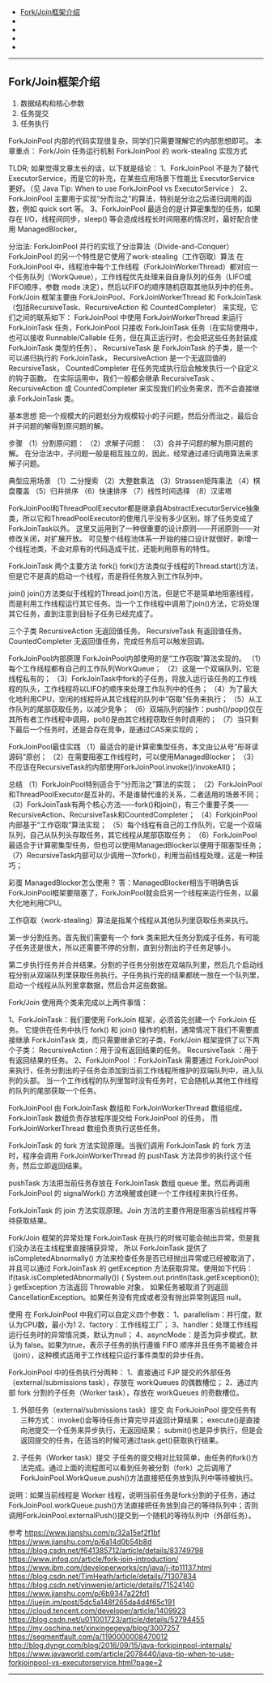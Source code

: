 - [Fork/Join框架介绍](#Fork/Join框架介绍)
- []()
- []()
- []()
- []()



---------------------------------------------------------------------------------------------------------------------

## Fork/Join框架介绍

1. 数据结构和核心参数
2. 任务提交
3. 任务执行

ForkJoinPool 内部的代码实现很复杂，同学们只需要理解它的内部思想即可。
本章重点：
Fork/Join 任务运行机制
ForkJoinPool 的 work-stealing 实现方式


TLDR; 如果觉得文章太长的话，以下就是结论：
1、ForkJoinPool 不是为了替代 ExecutorService，而是它的补充，在某些应用场景下性能比 ExecutorService 更好。（见 Java Tip: When to use ForkJoinPool vs ExecutorService ）
2、ForkJoinPool 主要用于实现“分而治之”的算法，特别是分治之后递归调用的函数，例如 quick sort 等。
3、ForkJoinPool 最适合的是计算密集型的任务，如果存在 I/O，线程间同步，sleep() 等会造成线程长时间阻塞的情况时，最好配合使用 ManagedBlocker。


分治法:
ForkJoinPool 并行的实现了分治算法（Divide-and-Conquer）
ForkJoinPool 的另一个特性是它使用了work-stealing（工作窃取）算法
在 ForkJoinPool 中，线程池中每个工作线程（ForkJoinWorkerThread）都对应一个任务队列（WorkQueue），工作线程优先处理来自自身队列的任务（LIFO或FIFO顺序，参数 mode 决定），然后以FIFO的顺序随机窃取其他队列中的任务。
Fork/Join 框架主要由 ForkJoinPool、ForkJoinWorkerThread 和 ForkJoinTask（包括RecursiveTask、RecursiveAction 和 CountedCompleter） 来实现，它们之间的联系如下：
ForkJoinPool 中使用 ForkJoinWorkerThread 来运行 ForkJoinTask 任务，ForkJoinPool 只接收 ForkJoinTask 任务（在实际使用中，也可以接收 Runnable/Callable 任务，但在真正运行时，也会把这些任务封装成 ForkJoinTask 类型的任务），
RecursiveTask 是 ForkJoinTask 的子类，是一个可以递归执行的 ForkJoinTask，
RecursiveAction 是一个无返回值的 RecursiveTask，
CountedCompleter 在任务完成执行后会触发执行一个自定义的钩子函数。
在实际运用中，我们一般都会继承 RecursiveTask 、RecursiveAction 或 CountedCompleter 来实现我们的业务需求，而不会直接继承 ForkJoinTask 类。



基本思想
把一个规模大的问题划分为规模较小的子问题，然后分而治之，最后合并子问题的解得到原问题的解。

步骤
（1）分割原问题：
（2）求解子问题：
（3）合并子问题的解为原问题的解。
在分治法中，子问题一般是相互独立的，因此，经常通过递归调用算法来求解子问题。

典型应用场景
（1）二分搜索
（2）大整数乘法
（3）Strassen矩阵乘法
（4）棋盘覆盖
（5）归并排序
（6）快速排序
（7）线性时间选择
（8）汉诺塔


ForkJoinPool和ThreadPoolExecutor都是继承自AbstractExecutorService抽象类，所以它和ThreadPoolExecutor的使用几乎没有多少区别，除了任务变成了ForkJoinTask以外。
这里又运用到了一种很重要的设计原则——开闭原则——对修改关闭，对扩展开放。
可见整个线程池体系一开始的接口设计就很好，新增一个线程池类，不会对原有的代码造成干扰，还能利用原有的特性。

ForkJoinTask
两个主要方法
fork()
fork()方法类似于线程的Thread.start()方法，但是它不是真的启动一个线程，而是将任务放入到工作队列中。

join()
join()方法类似于线程的Thread.join()方法，但是它不是简单地阻塞线程，而是利用工作线程运行其它任务。当一个工作线程中调用了join()方法，它将处理其它任务，直到注意到目标子任务已经完成了。

三个子类
RecursiveAction    无返回值任务。
RecursiveTask    有返回值任务。
CountedCompleter    无返回值任务，完成任务后可以触发回调。


ForkJoinPool内部原理
ForkJoinPool内部使用的是“工作窃取”算法实现的。
（1）每个工作线程都有自己的工作队列WorkQueue；
（2）这是一个双端队列，它是线程私有的；
（3）ForkJoinTask中fork的子任务，将放入运行该任务的工作线程的队头，工作线程将以LIFO的顺序来处理工作队列中的任务；
（4）为了最大化地利用CPU，空闲的线程将从其它线程的队列中“窃取”任务来执行；
（5）从工作队列的尾部窃取任务，以减少竞争；
（6）双端队列的操作：push()/pop()仅在其所有者工作线程中调用，poll()是由其它线程窃取任务时调用的；
（7）当只剩下最后一个任务时，还是会存在竞争，是通过CAS来实现的；

ForkJoinPool最佳实践
（1）最适合的是计算密集型任务，本文由公从号“彤哥读源码”原创；
（2）在需要阻塞工作线程时，可以使用ManagedBlocker；
（3）不应该在RecursiveTask的内部使用ForkJoinPool.invoke()/invokeAll()；

总结
（1）ForkJoinPool特别适合于“分而治之”算法的实现；
（2）ForkJoinPool和ThreadPoolExecutor是互补的，不是谁替代谁的关系，二者适用的场景不同；
（3）ForkJoinTask有两个核心方法——fork()和join()，有三个重要子类——RecursiveAction、RecursiveTask和CountedCompleter；
（4）ForkjoinPool内部基于“工作窃取”算法实现；
（5）每个线程有自己的工作队列，它是一个双端队列，自己从队列头存取任务，其它线程从尾部窃取任务；
（6）ForkJoinPool最适合于计算密集型任务，但也可以使用ManagedBlocker以便用于阻塞型任务；
（7）RecursiveTask内部可以少调用一次fork()，利用当前线程处理，这是一种技巧；

彩蛋
ManagedBlocker怎么使用？
答：ManagedBlocker相当于明确告诉ForkJoinPool框架要阻塞了，ForkJoinPool就会启另一个线程来运行任务，以最大化地利用CPU。




工作窃取（work-stealing）算法是指某个线程从其他队列里窃取任务来执行。


第一步分割任务。首先我们需要有一个 fork 类来把大任务分割成子任务，有可能子任务还是很大，所以还需要不停的分割，直到分割出的子任务足够小。

第二步执行任务并合并结果。分割的子任务分别放在双端队列里，然后几个启动线程分别从双端队列里获取任务执行。子任务执行完的结果都统一放在一个队列里，启动一个线程从队列里拿数据，然后合并这些数据。


Fork/Join 使用两个类来完成以上两件事情：

1、ForkJoinTask：我们要使用 ForkJoin 框架，必须首先创建一个 ForkJoin 任务。
它提供在任务中执行 fork() 和 join() 操作的机制，通常情况下我们不需要直接继承 ForkJoinTask 类，而只需要继承它的子类，Fork/Join 框架提供了以下两个子类：
    RecursiveAction：用于没有返回结果的任务。
    RecursiveTask ：用于有返回结果的任务。
2、ForkJoinPool ：ForkJoinTask 需要通过 ForkJoinPool 来执行，任务分割出的子任务会添加到当前工作线程所维护的双端队列中，进入队列的头部。
当一个工作线程的队列里暂时没有任务时，它会随机从其他工作线程的队列的尾部获取一个任务。


ForkJoinPool 由 ForkJoinTask 数组和 ForkJoinWorkerThread 数组组成，
ForkJoinTask 数组负责存放程序提交给 ForkJoinPool 的任务，
而 ForkJoinWorkerThread 数组负责执行这些任务。

ForkJoinTask 的 fork 方法实现原理。当我们调用 ForkJoinTask 的 fork 方法时，程序会调用 ForkJoinWorkerThread 的 pushTask 方法异步的执行这个任务，然后立即返回结果。

pushTask 方法把当前任务存放在 ForkJoinTask 数组 queue 里。然后再调用 ForkJoinPool 的 signalWork() 方法唤醒或创建一个工作线程来执行任务。

ForkJoinTask 的 join 方法实现原理。Join 方法的主要作用是阻塞当前线程并等待获取结果。


Fork/Join 框架的异常处理
ForkJoinTask 在执行的时候可能会抛出异常，但是我们没办法在主线程里直接捕获异常，
所以 ForkJoinTask 提供了 isCompletedAbnormally() 方法来检查任务是否已经抛出异常或已经被取消了，并且可以通过 ForkJoinTask 的 getException 方法获取异常。使用如下代码：
if(task.isCompletedAbnormally())
{
    System.out.println(task.getException());
}
getException 方法返回 Throwable 对象，
如果任务被取消了则返回 CancellationException。如果任务没有完成或者没有抛出异常则返回 null。


使用
在 ForkJoinPool 中我们可以自定义四个参数：
1、parallelism：并行度，默认为CPU数，最小为1
2、factory：工作线程工厂；
3、handler：处理工作线程运行任务时的异常情况类，默认为null；
4、asyncMode：是否为异步模式，默认为 false。如果为true，表示子任务的执行遵循 FIFO 顺序并且任务不能被合并（join），这种模式适用于工作线程只运行事件类型的异步任务。


ForkJoinPool 中的任务执行分两种：
1、直接通过 FJP 提交的外部任务（external/submissions task），存放在 workQueues 的偶数槽位；
2、通过内部 fork 分割的子任务（Worker task），存放在 workQueues 的奇数槽位。


1. 外部任务（external/submissions task）提交
向 ForkJoinPool 提交任务有三种方式：
invoke()会等待任务计算完毕并返回计算结果；
execute()是直接向池提交一个任务来异步执行，无返回结果；
submit()也是异步执行，但是会返回提交的任务，在适当的时候可通过task.get()获取执行结果。

2. 子任务（Worker task）提交
子任务的提交相对比较简单，由任务的fork()方法完成。通过上面的流程图可以看到任务被分割（fork）之后调用了ForkJoinPool.WorkQueue.push()方法直接把任务放到队列中等待被执行。

说明：如果当前线程是 Worker 线程，说明当前任务是fork分割的子任务，通过ForkJoinPool.workQueue.push()方法直接把任务放到自己的等待队列中；否则调用ForkJoinPool.externalPush()提交到一个随机的等待队列中（外部任务）。



参考
https://www.jianshu.com/p/32a15ef2f1bf
https://www.jianshu.com/p/6a14d0b54b8d
https://blog.csdn.net/f641385712/article/details/83749798
https://www.infoq.cn/article/fork-join-introduction/
https://www.ibm.com/developerworks/cn/java/j-jtp11137.html
https://blog.csdn.net/TimHeath/article/details/71307834
https://blog.csdn.net/yinwenjie/article/details/71524140
https://www.jianshu.com/p/6b9347a22fd1
https://juejin.im/post/5dc5a148f265da4d4f65c191
https://cloud.tencent.com/developer/article/1409923
https://blog.csdn.net/u011001723/article/details/52794455
https://my.oschina.net/xinxingegeya/blog/3007257
https://segmentfault.com/a/1190000008470012
http://blog.dyngr.com/blog/2016/09/15/java-forkjoinpool-internals/
https://www.javaworld.com/article/2078440/java-tip-when-to-use-forkjoinpool-vs-executorservice.html?page=2




---------------------------------------------------------------------------------------------------------------------

